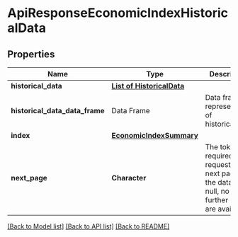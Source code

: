 # ApiResponseEconomicIndexHistoricalData

[//]: # (CLASS:IntrinioSDK::ApiResponseEconomicIndexHistoricalData)

[//]: # (KIND:object)

## Properties

[//]: # (START_DEFINITION)

Name | Type | Description
------------ | ------------- | -------------
**historical_data** | [**List of HistoricalData**](HistoricalData.md) |  &nbsp;
**historical_data_data_frame** | Data Frame | Data frame representation of historical_data
**index** | [**EconomicIndexSummary**](EconomicIndexSummary.md) |  &nbsp;
**next_page** | **Character** | The token required to request the next page of the data. If null, no further results are available. &nbsp;

[//]: # (END_DEFINITION)


[//]: # (CONTAINED_CLASS:IntrinioSDK::HistoricalData)


[//]: # (CONTAINED_CLASS:IntrinioSDK::EconomicIndexSummary)


[[Back to Model list]](../README.md#documentation-for-models) [[Back to API list]](../README.md#documentation-for-api-endpoints) [[Back to README]](../README.md)



